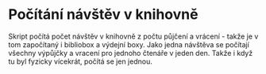 # Počítání návštěv v knihovně

Skript počítá počet návštěv v knihovně z počtu půjčení a vrácení - takže je v
tom započítaný i bibliobox a výdejní boxy. Jako jedna návštěva se počítají
všechny výpůjčky a vracení pro jednoho čtenáře v jeden den. Takže i když tu byl
fyzicky vícekrát, počítá se jen jednou.
